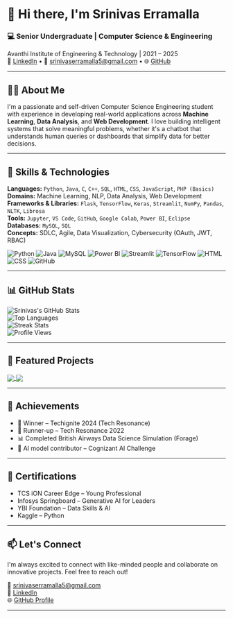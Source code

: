 # 👋 Hi there, I'm Srinivas Erramalla

### 💻 Senior Undergraduate | Computer Science & Engineering  
Avanthi Institute of Engineering & Technology | 2021 – 2025  
🔗 [LinkedIn](https://linkedin.com/in/srinivaserramalla) • 📧 srinivaserramalla5@gmail.com • 🌐 [GitHub](https://github.com/Srinivas-Vid)

---

## 👨‍💻 About Me

I'm a passionate and self-driven Computer Science Engineering student with experience in developing real-world applications across **Machine Learning**, **Data Analysis**, and **Web Development**. I love building intelligent systems that solve meaningful problems, whether it's a chatbot that understands human queries or dashboards that simplify data for better decisions.

---

## 🚀 Skills & Technologies

**Languages:** `Python`, `Java`, `C`, `C++`, `SQL`, `HTML`, `CSS`, `JavaScript`, `PHP (Basics)`  
**Domains:** Machine Learning, NLP, Data Analysis, Web Development  
**Frameworks & Libraries:** `Flask`, `TensorFlow`, `Keras`, `Streamlit`, `NumPy`, `Pandas`, `NLTK`, `Librosa`  
**Tools:** `Jupyter`, `VS Code`, `GitHub`, `Google Colab`, `Power BI`, `Eclipse`  
**Databases:** `MySQL`, `SQL`  
**Concepts:** SDLC, Agile, Data Visualization, Cybersecurity (OAuth, JWT, RBAC)

![Python](https://img.shields.io/badge/Python-3776AB?style=for-the-badge&logo=python&logoColor=white)
![Java](https://img.shields.io/badge/Java-ED8B00?style=for-the-badge&logo=openjdk&logoColor=white)
![MySQL](https://img.shields.io/badge/MySQL-005C84?style=for-the-badge&logo=mysql&logoColor=white)
![Power BI](https://img.shields.io/badge/Power_BI-F2C811?style=for-the-badge&logo=powerbi&logoColor=black)
![Streamlit](https://img.shields.io/badge/Streamlit-FF4B4B?style=for-the-badge&logo=streamlit&logoColor=white)
![TensorFlow](https://img.shields.io/badge/TensorFlow-FF6F00?style=for-the-badge&logo=tensorflow&logoColor=white)
![HTML](https://img.shields.io/badge/HTML-E34F26?style=for-the-badge&logo=html5&logoColor=white)
![CSS](https://img.shields.io/badge/CSS-1572B6?style=for-the-badge&logo=css3&logoColor=white)
![GitHub](https://img.shields.io/badge/GitHub-100000?style=for-the-badge&logo=github&logoColor=white)

---

## 📊 GitHub Stats

![Srinivas's GitHub Stats](https://github-readme-stats.vercel.app/api?username=Srinivas-Vid&show_icons=true&theme=github_dark&hide_title=false)  
![Top Languages](https://github-readme-stats.vercel.app/api/top-langs/?username=Srinivas-Vid&layout=compact&theme=github_dark)  
![Streak Stats](https://streak-stats.demolab.com/?user=Srinivas-Vid&theme=github-dark&hide_border=false)  
![Profile Views](https://komarev.com/ghpvc/?username=Srinivas-Vid&color=brightgreen)

---

## 📌 Featured Projects

<a href="https://github.com/Srinivas-Vid/Music-Genre-Classification">
  <img align="center" src="https://github-readme-stats.vercel.app/api/pin/?username=Srinivas-Vid&repo=Music-Genre-Classification&theme=radical" />
</a>

<a href="https://github.com/Srinivas-Vid/Social-Network-Privacy">
  <img align="center" src="https://github-readme-stats.vercel.app/api/pin/?username=Srinivas-Vid&repo=Social-Network-Privacy&theme=radical" />
</a>

---

## 🏅 Achievements

- 🥇 Winner – Techignite 2024 (Tech Resonance)
- 🥈 Runner-up – Tech Resonance 2022
- 📊 Completed British Airways Data Science Simulation (Forage)
- 🧠 AI model contributor – Cognizant AI Challenge

---

## 📜 Certifications

- TCS iON Career Edge – Young Professional  
- Infosys Springboard – Generative AI for Leaders  
- YBI Foundation – Data Skills & AI  
- Kaggle – Python

---

## 📫 Let's Connect

I'm always excited to connect with like-minded people and collaborate on innovative projects. Feel free to reach out!

📧 srinivaserramalla5@gmail.com  
🔗 [LinkedIn](https://linkedin.com/in/srinivaserramalla)  
🌐 [GitHub Profile](https://github.com/Srinivas-Vid)

---
